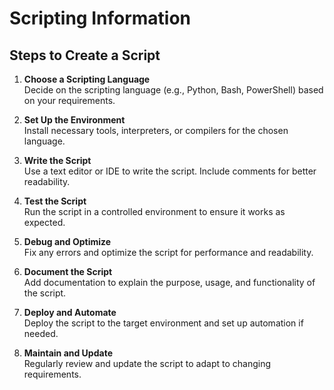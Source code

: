 # Scripting Information

## Steps to Create a Script

1. **Choose a Scripting Language**  
    Decide on the scripting language (e.g., Python, Bash, PowerShell) based on your requirements.

2. **Set Up the Environment**  
    Install necessary tools, interpreters, or compilers for the chosen language.

3. **Write the Script**  
    Use a text editor or IDE to write the script. Include comments for better readability.

4. **Test the Script**  
    Run the script in a controlled environment to ensure it works as expected.

5. **Debug and Optimize**  
    Fix any errors and optimize the script for performance and readability.

6. **Document the Script**  
    Add documentation to explain the purpose, usage, and functionality of the script.

7. **Deploy and Automate**  
    Deploy the script to the target environment and set up automation if needed.

8. **Maintain and Update**  
    Regularly review and update the script to adapt to changing requirements.
